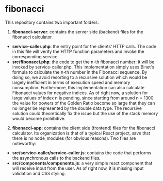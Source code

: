 # fibonacci

This repository contains two important folders:

1) **fibonacci-server**: contains the server side (backend) files for the fibonacci calculator. 
  - **service-caller.php**: the entry point for the clients' HTTP calls. The code in this file will verify the HTTP function parameters and invoke the corresponding service.
  - **src/fibonacci.php**: the code to get the n-th fibonacci number; it will be invoked by service-caller.php. This implementation simply uses Binet's formula to calculate the n-th number in the Fibonacci sequence. By doing so, we avoid resorting to a recursive solution which would be largely inefficient in terms of execution speed and memory consumption. Furthermore, this implementation can also calculate Fibonacci values for negative indices. As of right now, a solution for large values of index n is pending, since starting from around n = 1300 the value for powers of the Golden Ratio become so large that they can no longer be represented by the double data type. The recursive solution could theoretically fix the issue but the use of the stack memory would become prohibitive.

2) **fibonacci-app**: contains the client side (frontend) files for the fibonacci calculator. Its organization is that of a typical React project, save that there is no node_modules (for obvious reasons). Two files are noteworthy:
  - **src/service-caller/service-caller.js**: contains the code that performs the asynchronous calls to the backend files.
  - **src/components/components.js**: a very simple react component that will receive input from the user. As of right now, it is missing input validation and CSS styling. 


